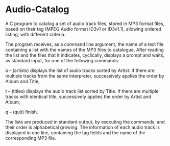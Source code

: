 # Audio-Catalog
A C program to catalog a set of audio track files, stored in MP3 format files, based on their tag (MPEG Audio format
ID3v1 or ID3v1.1), allowing ordered listing, with different criteria.

The program receives, as a command line argument, the name of a text file containing a list with the names of the MP3 files to catalogue. 
After reading the list and the files that it indicates, cyclically, displays a prompt and waits, as standard input, for one of the following commands:

  a – (artists) displays the list of audio tracks sorted by Artist. If there are multiple tracks from the
  same interpreter, successively applies the order by Album and Title;

  t – (titles) displays the audio track list sorted by Title. If there are multiple tracks with
  identical title, successively applies the order by Artist and Album;

  q – (quit) finish.

The lists are produced in standard output, by executing the commands, and their order is alphabetical growing. 
The information of each audio track is displayed in one line, containing the tag fields and the name of the corresponding MP3 file.
